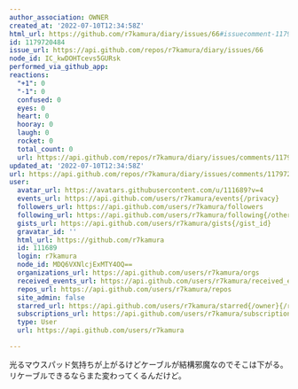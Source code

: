 ```yaml
---
author_association: OWNER
created_at: '2022-07-10T12:34:58Z'
html_url: https://github.com/r7kamura/diary/issues/66#issuecomment-1179720484
id: 1179720484
issue_url: https://api.github.com/repos/r7kamura/diary/issues/66
node_id: IC_kwDOHTcevs5GURsk
performed_via_github_app: 
reactions:
  "+1": 0
  "-1": 0
  confused: 0
  eyes: 0
  heart: 0
  hooray: 0
  laugh: 0
  rocket: 0
  total_count: 0
  url: https://api.github.com/repos/r7kamura/diary/issues/comments/1179720484/reactions
updated_at: '2022-07-10T12:34:58Z'
url: https://api.github.com/repos/r7kamura/diary/issues/comments/1179720484
user:
  avatar_url: https://avatars.githubusercontent.com/u/111689?v=4
  events_url: https://api.github.com/users/r7kamura/events{/privacy}
  followers_url: https://api.github.com/users/r7kamura/followers
  following_url: https://api.github.com/users/r7kamura/following{/other_user}
  gists_url: https://api.github.com/users/r7kamura/gists{/gist_id}
  gravatar_id: ''
  html_url: https://github.com/r7kamura
  id: 111689
  login: r7kamura
  node_id: MDQ6VXNlcjExMTY4OQ==
  organizations_url: https://api.github.com/users/r7kamura/orgs
  received_events_url: https://api.github.com/users/r7kamura/received_events
  repos_url: https://api.github.com/users/r7kamura/repos
  site_admin: false
  starred_url: https://api.github.com/users/r7kamura/starred{/owner}{/repo}
  subscriptions_url: https://api.github.com/users/r7kamura/subscriptions
  type: User
  url: https://api.github.com/users/r7kamura

---
```

光るマウスパッド気持ちが上がるけどケーブルが結構邪魔なのでそこは下がる。リケーブルできるならまた変わってくるんだけど。